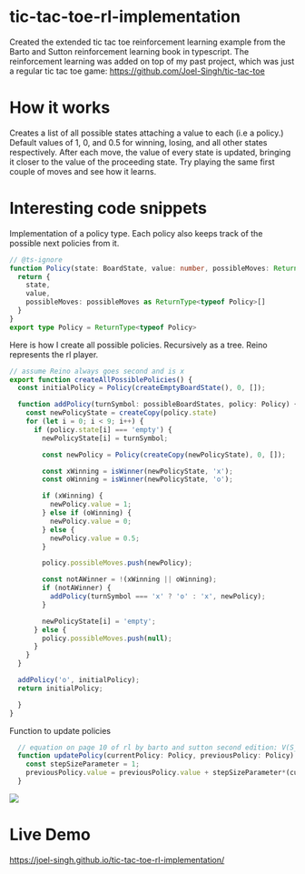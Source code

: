# tic-tac-toe-rl-implementation
Created the extended tic tac toe reinforcement learning example from the Barto and Sutton reinforcement learning book in typescript. The reinforcement learning was added on top of my past project, which was just a regular tic tac toe game: https://github.com/Joel-Singh/tic-tac-toe

# How it works
Creates a list of all possible states attaching a value to each (i.e a policy.) Default values of 1, 0, and 0.5 for winning, losing, and all other states respectively. After each move, the value of every state is updated, bringing it closer to the value of the proceeding state. Try playing the same first couple of moves and see how it learns.

# Interesting code snippets
Implementation of a policy type. Each policy also keeps track of the possible next policies from it.
```typescript
// @ts-ignore
function Policy(state: BoardState, value: number, possibleMoves: ReturnType<typeof Policy>[]) {
  return {
    state,
    value,
    possibleMoves: possibleMoves as ReturnType<typeof Policy>[]
  }
}
export type Policy = ReturnType<typeof Policy>
```

Here is how I create all possible policies. Recursively as a tree. Reino represents the rl player.
```typescript
// assume Reino always goes second and is x
export function createAllPossiblePolicies() {
  const initialPolicy = Policy(createEmptyBoardState(), 0, []);

  function addPolicy(turnSymbol: possibleBoardStates, policy: Policy) {
    const newPolicyState = createCopy(policy.state)
    for (let i = 0; i < 9; i++) {
      if (policy.state[i] === 'empty') {
        newPolicyState[i] = turnSymbol;

        const newPolicy = Policy(createCopy(newPolicyState), 0, []);

        const xWinning = isWinner(newPolicyState, 'x');
        const oWinning = isWinner(newPolicyState, 'o');

        if (xWinning) {
          newPolicy.value = 1;
        } else if (oWinning) {
          newPolicy.value = 0;
        } else {
          newPolicy.value = 0.5;
        }

        policy.possibleMoves.push(newPolicy);

        const notAWinner = !(xWinning || oWinning);
        if (notAWinner) {
          addPolicy(turnSymbol === 'x' ? 'o' : 'x', newPolicy);
        }

        newPolicyState[i] = 'empty';
      } else {
        policy.possibleMoves.push(null);
      }
    }
  }

  addPolicy('o', initialPolicy);
  return initialPolicy;

  }
}
```

Function to update policies
```typescript
  // equation on page 10 of rl by barto and sutton second edition: V(S_t) <- V(S_t) + a[V(S_t+1) - V(S_t)]
  function updatePolicy(currentPolicy: Policy, previousPolicy: Policy) {
    const stepSizeParameter = 1;
    previousPolicy.value = previousPolicy.value + stepSizeParameter*(currentPolicy.value - previousPolicy.value);
  }
```

![](./project-screenshot.png)

# Live Demo
https://joel-singh.github.io/tic-tac-toe-rl-implementation/

